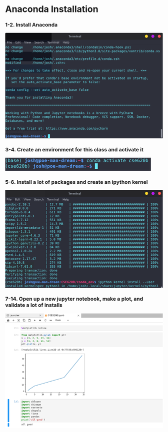 # Anaconda Installation

### 1-2. Install Anaconda

![](../images/conda_inst.png)

### 3-4. Create an environment for this class and activate it

![](../images/conda_activate.png)

### 5-6. Install a lot of packages and create an ipython kernel

![](../images/5_and_6.png)

### 7-14. Open up a new jupyter notebook, make a plot, and validate a lot of installs

![](../images/jupyter7-14.png)
